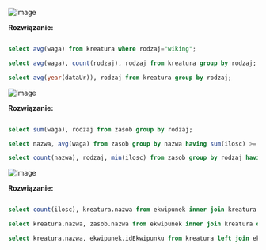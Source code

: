 ![image](https://github.com/SzymonRymszewicz/Bazy_Danych/assets/147385726/ee325cb9-58e5-4a10-81fc-34aa3dc9ed3d)

**Rozwiązanie:**

```sql

select avg(waga) from kreatura where rodzaj="wiking";

select avg(waga), count(rodzaj), rodzaj from kreatura group by rodzaj;

select avg(year(dataUr)), rodzaj from kreatura group by rodzaj;

```

![image](https://github.com/SzymonRymszewicz/Bazy_Danych/assets/147385726/817e21e0-6b7e-4260-a64d-69b3c211fd52)

**Rozwiązanie:**

```sql

select sum(waga), rodzaj from zasob group by rodzaj;

select nazwa, avg(waga) from zasob group by nazwa having sum(ilosc) >= 4 and sum(waga) > 10;

select count(nazwa), rodzaj, min(ilosc) from zasob group by rodzaj having min(ilosc) > 1;

```

![image](https://github.com/SzymonRymszewicz/Bazy_Danych/assets/147385726/e7bb5e29-5169-4ee7-ad2f-f20e04c6b3f7)

**Rozwiązanie:**

```sql

select count(ilosc), kreatura.nazwa from ekwipunek inner join kreatura on kreatura.idKreatury = ekwipunek.idKreatury group by kreatura.nazwa;

select kreatura.nazwa, zasob.nazwa from ekwipunek inner join kreatura on kreatura.idKreatury = ekwipunek.idKreatury inner join zasob on ekwipunek.idZasobu = zasob.idZasobu order by kreatura.nazwa;

select kreatura.nazwa, ekwipunek.idEkwipunku from kreatura left join ekwipunek on kreatura.idKreatury = ekwipunek.idKreatury where ekwipunek.idKreatury is null;

```
